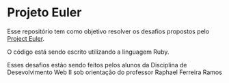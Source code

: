 # Projeto Euler

Esse repositório tem como objetivo resolver os desafios propostos pelo [Project Euler](https://projecteuler.net).

O código está sendo escrito utilizando a linguagem Ruby.

Esses desafios estão sendo feitos pelos alunos da Disciplina de Desevolvimento Web II sob orientação do professor Raphael Ferreira Ramos
